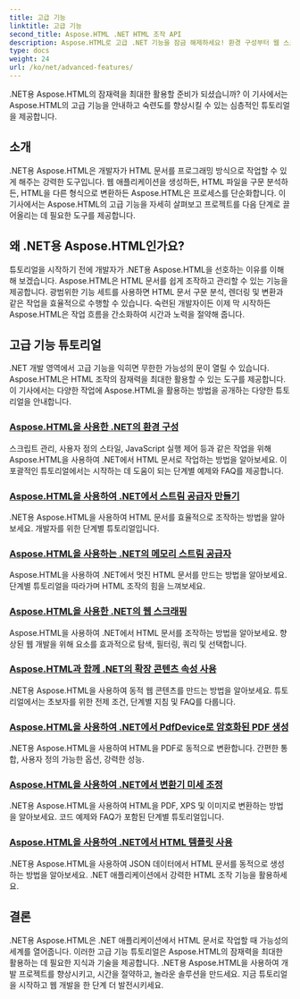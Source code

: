```yaml
---
title: 고급 기능
linktitle: 고급 기능
second_title: Aspose.HTML .NET HTML 조작 API
description: Aspose.HTML로 고급 .NET 기능을 잠금 해제하세요! 환경 구성부터 웹 스크래핑까지 강력한 웹 개발을 위한 포괄적인 튜토리얼을 살펴보세요.
type: docs
weight: 24
url: /ko/net/advanced-features/
---
```


.NET용 Aspose.HTML의 잠재력을 최대한 활용할 준비가 되셨습니까? 이 기사에서는 Aspose.HTML의 고급 기능을 안내하고 숙련도를 향상시킬 수 있는 심층적인 튜토리얼을 제공합니다.

## 소개

.NET용 Aspose.HTML은 개발자가 HTML 문서를 프로그래밍 방식으로 작업할 수 있게 해주는 강력한 도구입니다. 웹 애플리케이션을 생성하든, HTML 파일을 구문 분석하든, HTML을 다른 형식으로 변환하든 Aspose.HTML은 프로세스를 단순화합니다. 이 기사에서는 Aspose.HTML의 고급 기능을 자세히 살펴보고 프로젝트를 다음 단계로 끌어올리는 데 필요한 도구를 제공합니다.

## 왜 .NET용 Aspose.HTML인가요?

튜토리얼을 시작하기 전에 개발자가 .NET용 Aspose.HTML을 선호하는 이유를 이해해 보겠습니다. Aspose.HTML은 HTML 문서를 쉽게 조작하고 관리할 수 있는 기능을 제공합니다. 광범위한 기능 세트를 사용하면 HTML 문서 구문 분석, 렌더링 및 변환과 같은 작업을 효율적으로 수행할 수 있습니다. 숙련된 개발자이든 이제 막 시작하든 Aspose.HTML은 작업 흐름을 간소화하여 시간과 노력을 절약해 줍니다.

## 고급 기능 튜토리얼
.NET 개발 영역에서 고급 기능을 익히면 무한한 가능성의 문이 열릴 수 있습니다. Aspose.HTML은 HTML 조작의 잠재력을 최대한 활용할 수 있는 도구를 제공합니다. 이 기사에서는 다양한 작업에 Aspose.HTML을 활용하는 방법을 공개하는 다양한 튜토리얼을 안내합니다.
### [Aspose.HTML을 사용한 .NET의 환경 구성](./environment-configuration/)
스크립트 관리, 사용자 정의 스타일, JavaScript 실행 제어 등과 같은 작업을 위해 Aspose.HTML을 사용하여 .NET에서 HTML 문서로 작업하는 방법을 알아보세요. 이 포괄적인 튜토리얼에서는 시작하는 데 도움이 되는 단계별 예제와 FAQ를 제공합니다.
### [Aspose.HTML을 사용하여 .NET에서 스트림 공급자 만들기](./create-stream-provider/)
.NET용 Aspose.HTML을 사용하여 HTML 문서를 효율적으로 조작하는 방법을 알아보세요. 개발자를 위한 단계별 튜토리얼입니다.
### [Aspose.HTML을 사용하는 .NET의 메모리 스트림 공급자](./memory-stream-provider/)
Aspose.HTML을 사용하여 .NET에서 멋진 HTML 문서를 만드는 방법을 알아보세요. 단계별 튜토리얼을 따라가며 HTML 조작의 힘을 느껴보세요.
### [Aspose.HTML을 사용한 .NET의 웹 스크래핑](./web-scraping/)
Aspose.HTML을 사용하여 .NET에서 HTML 문서를 조작하는 방법을 알아보세요. 향상된 웹 개발을 위해 요소를 효과적으로 탐색, 필터링, 쿼리 및 선택합니다.
### [Aspose.HTML과 함께 .NET의 확장 콘텐츠 속성 사용](./use-extended-content-property/)
.NET용 Aspose.HTML을 사용하여 동적 웹 콘텐츠를 만드는 방법을 알아보세요. 튜토리얼에서는 초보자를 위한 전제 조건, 단계별 지침 및 FAQ를 다룹니다.
### [Aspose.HTML을 사용하여 .NET에서 PdfDevice로 암호화된 PDF 생성](./generate-encrypted-pdf-by-pdfdevice/)
.NET용 Aspose.HTML을 사용하여 HTML을 PDF로 동적으로 변환합니다. 간편한 통합, 사용자 정의 가능한 옵션, 강력한 성능.
### [Aspose.HTML을 사용하여 .NET에서 변환기 미세 조정](./fine-tuning-converters/)
.NET용 Aspose.HTML을 사용하여 HTML을 PDF, XPS 및 이미지로 변환하는 방법을 알아보세요. 코드 예제와 FAQ가 포함된 단계별 튜토리얼입니다.
### [Aspose.HTML을 사용하여 .NET에서 HTML 템플릿 사용](./using-html-templates/)
.NET용 Aspose.HTML을 사용하여 JSON 데이터에서 HTML 문서를 동적으로 생성하는 방법을 알아보세요. .NET 애플리케이션에서 강력한 HTML 조작 기능을 활용하세요.


## 결론

.NET용 Aspose.HTML은 .NET 애플리케이션에서 HTML 문서로 작업할 때 가능성의 세계를 열어줍니다. 이러한 고급 기능 튜토리얼은 Aspose.HTML의 잠재력을 최대한 활용하는 데 필요한 지식과 기술을 제공합니다. .NET용 Aspose.HTML을 사용하여 개발 프로젝트를 향상시키고, 시간을 절약하고, 놀라운 솔루션을 만드세요. 지금 튜토리얼을 시작하고 웹 개발을 한 단계 더 발전시키세요.